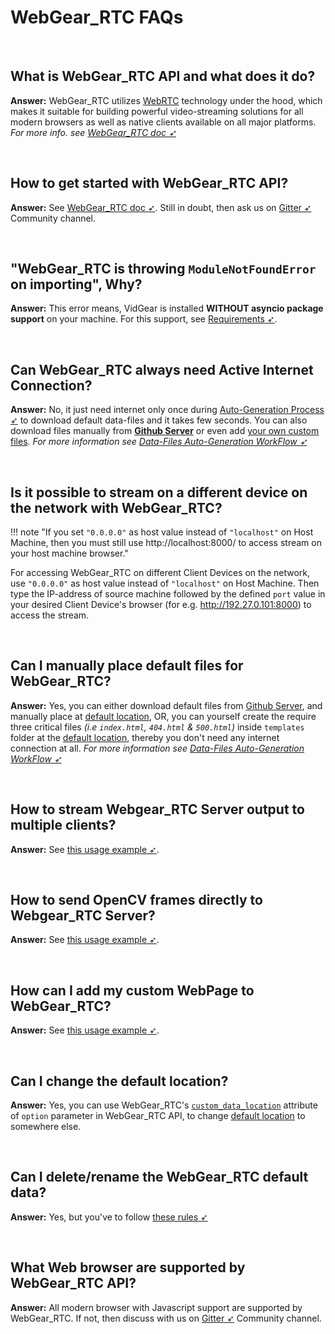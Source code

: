 <!--
===============================================
vidgear library source-code is deployed under the Apache 2.0 License:

Copyright (c) 2019-2020 Abhishek Thakur(@abhiTronix) <abhi.una12@gmail.com>

Licensed under the Apache License, Version 2.0 (the "License");
you may not use this file except in compliance with the License.
You may obtain a copy of the License at

   http://www.apache.org/licenses/LICENSE-2.0

Unless required by applicable law or agreed to in writing, software
distributed under the License is distributed on an "AS IS" BASIS,
WITHOUT WARRANTIES OR CONDITIONS OF ANY KIND, either express or implied.
See the License for the specific language governing permissions and
limitations under the License.
===============================================
-->

# WebGear_RTC FAQs

&nbsp;

## What is WebGear_RTC API and what does it do?

**Answer:** WebGear_RTC utilizes [WebRTC](https://webrtc.org/) technology under the hood, which makes it suitable for building powerful video-streaming solutions for all modern browsers as well as native clients available on all major platforms. _For more info. see [WebGear_RTC doc ➶](../../gears/webgear_rtc/overview/)_

&nbsp;

## How to get started with WebGear_RTC API?

**Answer:** See [WebGear_RTC doc ➶](../../gears/webgear_rtc/overview/). Still in doubt, then ask us on [Gitter ➶](https://gitter.im/vidgear/community) Community channel.

&nbsp;

## "WebGear_RTC is throwing `ModuleNotFoundError` on importing", Why?

**Answer:** This error means, VidGear is installed **WITHOUT asyncio package support** on your machine. For this support, see [Requirements ➶](../../gears/webgear_rtc/usage/#requirements).

&nbsp;

## Can WebGear_RTC always need Active Internet Connection?

**Answer:** No, it just need internet only once during [Auto-Generation Process ➶](../../gears/webgear_rtc/overview/#auto-generation-process) to download default data-files and it takes few seconds. You can also download files manually from [**Github Server**](https://github.com/abhiTronix/vidgear-vitals) or even add [your own custom files](../../gears/webgear_rtc/advanced/#rules-for-altering-webgear_rtc-files-and-folders). _For more information see [Data-Files Auto-Generation WorkFlow ➶](../../gears/webgear_rtc/overview/#data-files-auto-generation-workflow-for-webgear_rtc)_

&nbsp;

## Is it possible to stream on a different device on the network with WebGear_RTC?

!!! note "If you set `"0.0.0.0"` as host value instead of `"localhost"` on Host Machine, then you must still use http://localhost:8000/ to access stream on your host machine browser."

For accessing WebGear_RTC on different Client Devices on the network, use `"0.0.0.0"` as host value instead of `"localhost"` on Host Machine. Then type the IP-address of source machine followed by the defined `port` value in your desired Client Device's browser (for e.g. http://192.27.0.101:8000) to access the stream.

&nbsp;

## Can I manually place default files for WebGear_RTC?

**Answer:** Yes, you can either download default files from [Github Server](https://github.com/abhiTronix/webgear_data), and manually place at [default location](../../gears/webgear_rtc/overview/#default-location), OR, you can yourself create the require three critical files _(i.e `index.html`, `404.html` & `500.html`)_  inside `templates` folder at the [default location](../../gears/webgear_rtc/overview/#default-location), thereby you don't need any internet connection at all. _For more information see [Data-Files Auto-Generation WorkFlow ➶](../../gears/webgear_rtc/overview/#data-files-auto-generation-workflow)_

&nbsp;

## How to stream Webgear_RTC Server output to multiple clients?

**Answer:** See [this usage example ➶](../../gears/webgear_rtc/advanced/#using-webgear_rtc-as-real-time-broadcaster).

&nbsp;

## How to send OpenCV frames directly to Webgear_RTC Server?

**Answer:** See [this usage example ➶](../../gears/webgear_rtc/advanced/#using-webgear_rtc-with-a-custom-sourceopencv).

&nbsp;

## How can I add my custom WebPage to WebGear_RTC?

**Answer:** See [this usage example ➶](../../gears/webgear_rtc/advanced/#using-webgear_rtc-with-custom-webpage-routes).

&nbsp;

## Can I change the default location?

**Answer:** Yes, you can use WebGear_RTC's [`custom_data_location`](../../gears/webgear_rtc/params/#webgear_rtc-specific-attributes) attribute of `option` parameter in WebGear_RTC API, to change [default location](../../gears/webgear_rtc/overview/#default-location) to somewhere else.

&nbsp;

## Can I delete/rename the WebGear_RTC default data?

**Answer:** Yes, but you've to follow [these rules ➶](../../gears/webgear_rtc/advanced/#rules-for-altering-webgear_rtc-files-and-folders)

&nbsp;

## What Web browser are supported by WebGear_RTC API?

**Answer:** All modern browser with Javascript support are supported by WebGear_RTC. If not, then discuss with us on [Gitter ➶](https://gitter.im/vidgear/community) Community channel.

&nbsp;
